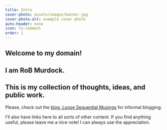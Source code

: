 ```yaml
---
title: Intro
cover-photo: assets/images/banner.jpg
cover-photo-alt: example cover photo
auto-header: none
icon: fa-comment
order: 1
---
```


## Welcome to my domain!
## I am RoB Murdock.
## This is my collection of thoughts, ideas, and public work. 

Please, check out the [blog, Loose Sequential Musings](/blog.md) for informal blogging.

I'll also have links here to all sorts of other content.
If you find anything useful, please leave me a nice note! I can always use the appreciation.